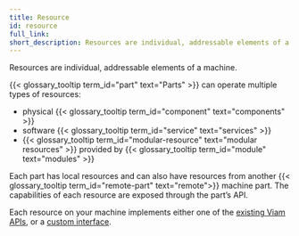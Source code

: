 ```yaml
---
title: Resource
id: resource
full_link:
short_description: Resources are individual, addressable elements of a machine such as components or services.
---
```


Resources are individual, addressable elements of a machine.

{{< glossary_tooltip term_id="part" text="Parts" >}} can operate multiple types of resources:

- physical {{< glossary_tooltip term_id="component" text="components" >}}
- software {{< glossary_tooltip term_id="service" text="services" >}}
- {{< glossary_tooltip term_id="modular-resource" text="modular resources" >}} provided by {{< glossary_tooltip term_id="module" text="modules" >}}

Each part has local resources and can also have resources from another {{< glossary_tooltip term_id="remote-part" text="remote">}} machine part.
The capabilities of each resource are exposed through the part’s API.

Each resource on your machine implements either one of the [existing Viam APIs](/dev/reference/apis/), or a [custom interface](/operate/reference/advanced-modules/#new-apis).
